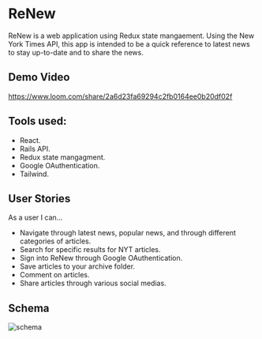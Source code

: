 # ReNew

ReNew is a web application using Redux state mangaement. Using the New York Times API, this app is intended to be a quick reference to latest news to stay up-to-date and to share the news.

## Demo Video
https://www.loom.com/share/2a6d23fa69294c2fb0164ee0b20df02f

## Tools used:

- React.
- Rails API.
- Redux state mangagment.
- Google OAuthentication.
- Tailwind.

## User Stories

As a user I can...

- Navigate through latest news, popular news, and through different categories of articles.
- Search for specific results for NYT articles.
- Sign into ReNew through Google OAuthentication.
- Save articles to your archive folder.
- Comment on articles.
- Share articles through various social medias.

## Schema

![schema](https://user-images.githubusercontent.com/100324379/201424748-83a33b7e-3d53-4138-8ae2-cb5ae0b7971f.png)
